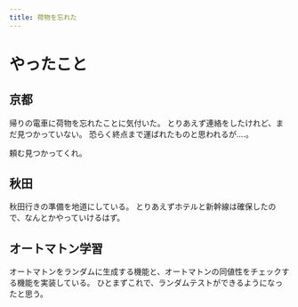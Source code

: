 ```yaml
---
title: 荷物を忘れた
---
```


# やったこと

## 京都

帰りの電車に荷物を忘れたことに気付いた。
とりあえず連絡をしたけれど、まだ見つかっていない。
恐らく終点まで運ばれたものと思われるが‥‥。

頼む見つかってくれ。

## 秋田

秋田行きの準備を地道にしている。
とりあえずホテルと新幹線は確保したので、なんとかやっていけるはず。

## オートマトン学習

オートマトンをランダムに生成する機能と、オートマトンの同値性をチェックする機能を実装している。
ひとまずこれで、ランダムテストができるようになったと思う。
